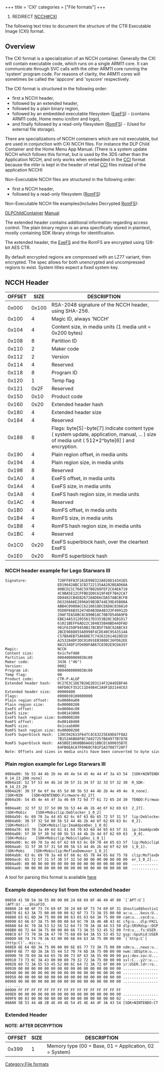 +++
title = 'CXI'
categories = ["File formats"]
+++

1.  REDIRECT [NCCH#CXI](NCCH#cxi "wikilink")

The following text tries to document the structure of the CTR Executable
Image (CXI) format.

## Overview

The CXI format is a specialization of an NCCH container. Generally the
CXI will contain executable code, which runs on a single ARM11 core. It
can communicate through SVC calls with the other ARM11 core running the
'system' program code. For reasons of clarity, the ARM11 cores will
sometimes be called the 'appcore' and 'syscore' respectively.

The CXI format is structured in the following order:

- first a NCCH header,
- followed by an extended header,
- followed by a plain binary region,
- followed by an embedded executable filesystem
  ([ExeFS](ExeFS "wikilink")) - (contains ARM11 code, Home menu icn/bnr
  and logo),
- and finally followed by a read-only filesystem
  ([RomFS](RomFS "wikilink")) - (Used for external file storage).

There are specializations of NCCH containers which are not executable,
but are used in conjunction with CXI NCCH files. For instance the DLP
Child Container and the Home Menu App Manual. (There is a system update
NCCH which follows this format, but is used by the 3DS rather than the
Application NCCH, and only works when embedded in the
[CCI](CCI "wikilink") format because the nVer is kept in the header of
retail [CCI](CCI "wikilink") files instead of the application NCCH)

Non-Executable NCCH files are structured in the following order:

- first a NCCH header,
- followed by a read-only filesystem ([RomFS](RomFS "wikilink"))

Non-Executable NCCH file examples(Includes Decrypted
[RomFS](RomFS "wikilink")):

[DLPChildContainer](http://depositfiles.com/files/d8ej64571)
[Manual](http://depositfiles.com/files/en9g37b0j)

The extended header contains additional information regarding access
control. The plain binary region is an area specifically stored in
plaintext, mostly containing SDK library strings for identification.

The extended header, the [ExeFS](ExeFS "wikilink") and the RomFS are
encrypted using 128-bit AES CTR.

By default encrypted regions are compressed with an LZ77 variant, then
encrypted. The spec allows for both unencrypted and uncompressed regions
to exist. System titles expect a fixed system key.

## NCCH Header

| OFFSET | SIZE  | DESCRIPTION                                                                                                                                          |
|--------|-------|------------------------------------------------------------------------------------------------------------------------------------------------------|
| 0x000  | 0x100 | RSA-2048 signature of the NCCH header, using SHA-256.                                                                                                |
| 0x100  | 4     | Magic ID, always 'NCCH'                                                                                                                              |
| 0x104  | 4     | Content size, in media units (1 media unit = 0x200 bytes)                                                                                            |
| 0x108  | 8     | Partition ID                                                                                                                                         |
| 0x110  | 2     | Maker code                                                                                                                                           |
| 0x112  | 2     | Version                                                                                                                                              |
| 0x114  | 4     | Reserved                                                                                                                                             |
| 0x118  | 8     | Program ID                                                                                                                                           |
| 0x120  | 1     | Temp flag                                                                                                                                            |
| 0x121  | 0x2F  | Reserved                                                                                                                                             |
| 0x150  | 0x10  | Product code                                                                                                                                         |
| 0x160  | 0x20  | Extended header hash                                                                                                                                 |
| 0x180  | 4     | Extended header size                                                                                                                                 |
| 0x184  | 4     | Reserved                                                                                                                                             |
| 0x188  | 8     | Flags: byte\[5\]-byte\[7\] indicate content type ( system update, application, manual, ... ) size of media unit ( 512\*2^byte\[6\] ) and encryption. |
| 0x190  | 4     | Plain region offset, in media units                                                                                                                  |
| 0x194  | 4     | Plain region size, in media units                                                                                                                    |
| 0x198  | 8     | Reserved                                                                                                                                             |
| 0x1A0  | 4     | ExeFS offset, in media units                                                                                                                         |
| 0x1A4  | 4     | ExeFS size, in media units                                                                                                                           |
| 0x1A8  | 4     | ExeFS hash region size, in media units                                                                                                               |
| 0x1AC  | 4     | Reserved                                                                                                                                             |
| 0x1B0  | 4     | RomFS offset, in media units                                                                                                                         |
| 0x1B4  | 4     | RomFS size, in media units                                                                                                                           |
| 0x1B8  | 4     | RomFS hash region size, in media units                                                                                                               |
| 0x1BC  | 4     | Reserved                                                                                                                                             |
| 0x1C0  | 0x20  | ExeFS superblock hash, over the cleartext ExeFS                                                                                                      |
| 0x1E0  | 0x20  | RomFS superblock hash                                                                                                                                |

### NCCH header example for Lego Starwars III

```
Signature:              720FF8F83F2A1E998322A026D1434165
                        ED19642ABC1CB2722135AA202BEAD60A
                        80BCD21C768C597B8268FEF2C64EA710
                        4C9BA5E12CFFBD1D0C619F4EF7B42CA7
                        DD8482CB4EB26720AD66CDA57ABCBCFB
                        D63268A6E2896A59B3B744E39E45B88A
                        ABB4C0980ACC6210818DCE6DAC838A10
                        95D0F66B352474D4B3DA4B333F49912D
                        29AF7EA58BC8C890B18C70B7D540A9FB
                        EBE24A5312055617D3353B28C3EB1D17
                        61021BEFF6AD22C384835B40BD44DFAD
                        981F6350F9458B17BCB5F768C92ABC93
                        2BCE9888855A8998F4CDE40C9543514A
                        C57B84EB75A680E7C742632614620D1D
                        A253284DF3DC01091EB3800C36FD62EE
                        BA15340F1FD498FAB67C0302E9CDA397
Magic:                  NCCH
Content size:           0x1cfef400
Partition id:           0004000000038c00
Maker code:             3436 ("46")
Version:                0002
Program id:             0004000000038c00
Temp flag:              00
Product code:           CTR-P-ALGP
Extended header hash:   0C27E3C1DE7B2AE2D3114F32A4EEBF46
                        9AFD0CF352C11D4984C2A9F1D2144C63
Extended header size:   00000400
Flags:                  0000030100000000
Plain region offset:    0x00004a00
Plain region size:      0x00000200
ExeFS offset:           0x00004c00
ExeFS size:             0x00143800
ExeFS hash region size: 0x00000200
RomFS offset:           0x00148400
RomFS size:             0x1ceab000
RomFS hash region size: 0x00000200
ExeFS Superblock Hash:  130C042615F647C4C63225EA9E67F8A2
                        7B15246B88FBC7A927257B84977B787B
RomFS Superblock Hash:  A65BEE1060BB6A6821BBCEC600035B7E
                        64FB6EACA7F0960CFB1F5A37087728F7
Note: Offsets and sizes in media units have been converted to byte sizes.
```

### Plain region example for Lego Starwars III

```
0004a00: 5b 53 44 4b 2b 4e 49 4e 54 45 4e 44 4f 3a 43 54  [SDK+NINTENDO:CT    [SDK+NINTENDO:CTR_SDK-0_14_23_200_none]
0004a10: 52 5f 53 44 4b 2d 30 5f 31 34 5f 32 33 5f 32 30  R_SDK-0_14_23_20
0004a20: 30 5f 6e 6f 6e 65 5d 00 5b 53 44 4b 2b 4e 49 4e  0_none].[SDK+NIN    [SDK+NINTENDO:Firmware-02_27]
0004a30: 54 45 4e 44 4f 3a 46 69 72 6d 77 61 72 65 2d 30  TENDO:Firmware-0
0004a40: 32 5f 32 37 5d 00 5b 53 44 4b 2b 4d 6f 62 69 63  2_27].[SDK+Mobic    [SDK+Mobiclip:Deblocker_1_0_2]
0004a50: 6c 69 70 3a 44 65 62 6c 6f 63 6b 65 72 5f 31 5f  lip:Deblocker_1_
0004a60: 30 5f 32 5d 00 5b 53 44 4b 2b 4d 6f 62 69 63 6c  0_2].[SDK+Mobicl    [SDK+Mobiclip:ImaAdpcmDec_1_0_0]
0004a70: 69 70 3a 49 6d 61 41 64 70 63 6d 44 65 63 5f 31  ip:ImaAdpcmDec_1
0004a80: 5f 30 5f 30 5d 00 5b 53 44 4b 2b 4d 6f 62 69 63  _0_0].[SDK+Mobic    [SDK+Mobiclip:MobiclipDec_1_0_1]
0004a90: 6c 69 70 3a 4d 6f 62 69 63 6c 69 70 44 65 63 5f  lip:MobiclipDec_
0004aa0: 31 5f 30 5f 31 5d 00 5b 53 44 4b 2b 4d 6f 62 69  1_0_1].[SDK+Mobi    [SDK+Mobiclip:MoflexDemuxer_1_0_2]
0004ab0: 63 6c 69 70 3a 4d 6f 66 6c 65 78 44 65 6d 75 78  clip:MoflexDemux
0004ac0: 65 72 5f 31 5f 30 5f 32 5d 00 00 00 00 00 00 00  er_1_0_2].......
0004ad0: 00 00 00 00 00 00 00 00 00 00 00 00 00 00 00 00  ................
0004ae0: 00 00 00 00 00 00 00 00 00 00 00 00 00 00 00 00  ................
```

A tool for parsing this format is available
[here](http://github.com/3dshax/ctr/tree/master/ctrtool)

### Example dependency list from the extended header

```
00850 41 50 54 3A 55 00 00 00 24 68 69 6F 46 49 4F 00 `[`APT:U`](APT:U)`...$hioFIO.
00860 24 68 6F 73 74 69 6F 30 24 68 6F 73 74 69 6F 31 $hostio0$hostio1
00870 61 63 3A 75 00 00 00 00 62 6F 73 73 3A 55 00 00 ac:u....boss:U..
00880 63 61 6D 3A 75 00 00 00 63 65 63 64 3A 75 00 00 cam:u...cecd:u..
00890 63 66 67 3A 75 00 00 00 64 6C 70 3A 46 4B 43 4C cfg:u...dlp:FKCL
008A0 64 6C 70 3A 53 52 56 52 64 73 70 3A 3A 44 53 50 dlp:SRVRdsp::DSP
008B0 66 72 64 3A 75 00 00 00 66 73 3A 55 53 45 52 00 frd:u...fs:USER.
008C0 67 73 70 3A 3A 47 70 75 68 69 64 3A 55 53 45 52 gsp::Gpuhid:USER
008D0 68 74 74 70 3A 43 00 00 6D 69 63 3A 75 00 00 00 `[`http:C`](http:C)`..mic:u...
008E0 6E 64 6D 3A 75 00 00 00 6E 65 77 73 3A 75 00 00 ndm:u...news:u..
008F0 6E 77 6D 3A 3A 55 44 53 70 74 6D 3A 75 00 00 00 nwm::UDSptm:u...
00900 70 78 69 3A 64 65 76 00 73 6F 63 3A 55 00 00 00 pxi:dev.soc:U...
00910 73 73 6C 3A 43 00 00 00 79 32 72 3A 75 00 00 00 ssl:C...y2r:u...
00920 69 72 3A 55 53 45 52 00 6C 64 72 3A 72 6F 00 00 ir:USER.ldr:ro..
00930 00 00 00 00 00 00 00 00 00 00 00 00 00 00 00 00 ................
00940 00 00 00 00 00 00 00 00 00 00 00 00 00 00 00 00 ................
00950 00 00 00 00 00 00 00 00 00 00 00 00 00 00 00 00 ................
00960 00 00 00 00 00 00 00 00 00 00 00 00 00 00 00 00 ................
... ...
009D0 FF FF FF FF FF FF FF FF FF FF FF FF FF FF FF FF                 
009E0 00 00 00 00 00 00 00 00 00 00 00 00 00 00 00 00 ................
009F0 00 03 00 00 00 00 00 00 00 00 00 00 00 00 00 02 . ............. 
00A00 5B 53 44 4B 2B 4E 49 4E 54 45 4E 44 4F 3A 43 54 [SDK+NINTENDO:CT
```

### Extended Header

**NOTE: AFTER DECRYPTION**

| OFFSET | SIZE | DESCRIPTION                                            |
|--------|------|--------------------------------------------------------|
| 0x399  | 1    | Memory type (00 = Base, 01 = Application, 02 = System) |

[Category:File formats](Category:File_formats "wikilink")
